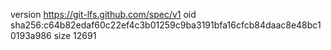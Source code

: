 version https://git-lfs.github.com/spec/v1
oid sha256:c64b82edaf60c22ef4c3b01259c9ba3191bfa16cfcb84daac8e48bc10193a986
size 12691

